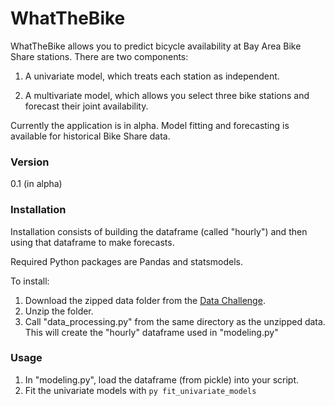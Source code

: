 # WhatTheBike

WhatTheBike allows you to predict bicycle availability at Bay Area Bike Share stations. There are two components: 

1. A univariate model, which treats each station as independent.

2. A multivariate model, which allows you select three bike stations and forecast their joint availability.

Currently the application is in alpha. Model fitting and forecasting is available for historical Bike Share data.

### Version

0.1 (in alpha)

### Installation

Installation consists of building the dataframe (called "hourly") and then using that dataframe to make forecasts.

Required Python packages are Pandas and statsmodels.

To install: 

1. Download the zipped data folder from the [Data Challenge].
2. Unzip the folder.
3. Call "data_processing.py" from the same directory as the unzipped data.
This will create the "hourly" dataframe used in "modeling.py"

### Usage
1. In "modeling.py", load the dataframe (from pickle) into your script.
2. Fit the univariate models with ```py fit_univariate_models```


[Data Challenge]:http://www.bayareabikeshare.com/datachallenge



